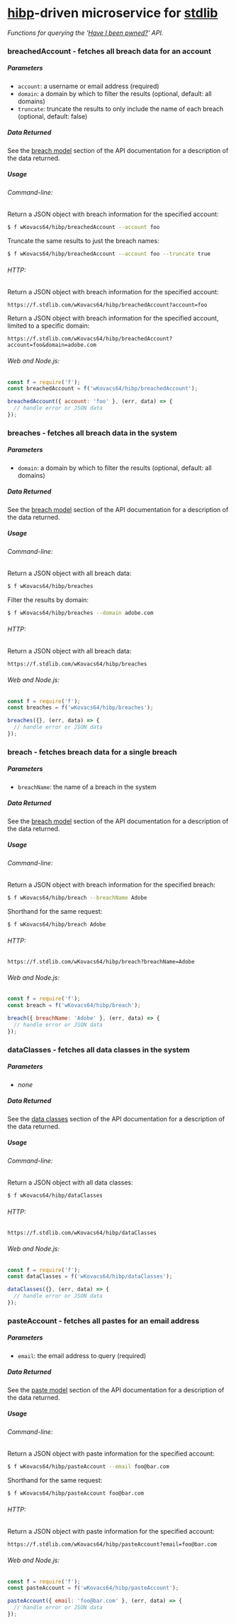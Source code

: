 # [hibp][hibp]-driven microservice for [stdlib][stdlib]

*Functions for querying the '[Have I been pwned?][haveibeenpwned]' API.*

### breachedAccount - fetches all breach data for an account

##### Parameters

* `account`: a username or email address (required)
* `domain`: a domain by which to filter the results (optional, default: all domains)
* `truncate`: truncate the results to only include the name of each breach (optional, default: false)

##### Data Returned

See the [breach model][apibreachmodel] section of the API documentation for a
description of the data returned.

##### Usage

###### Command-line:

Return a JSON object with breach information for the specified account:

```bash
$ f wKovacs64/hibp/breachedAccount --account foo
```

Truncate the same results to just the breach names:

```bash
$ f wKovacs64/hibp/breachedAccount --account foo --truncate true
```

###### HTTP:

Return a JSON object with breach information for the specified account:

```http
https://f.stdlib.com/wKovacs64/hibp/breachedAccount?account=foo
```

Return a JSON object with breach information for the specified account, limited
to a specific domain:

```http
https://f.stdlib.com/wKovacs64/hibp/breachedAccount?account=foo&domain=adobe.com
```

###### Web and Node.js:

```js
const f = require('f');
const breachedAccount = f('wKovacs64/hibp/breachedAccount');

breachedAccount({ account: 'foo' }, (err, data) => {
  // handle error or JSON data
});
```

### breaches - fetches all breach data in the system

##### Parameters

* `domain`: a domain by which to filter the results (optional, default: all domains)

##### Data Returned

See the [breach model][apibreachmodel] section of the API documentation for a
description of the data returned.

##### Usage

###### Command-line:

Return a JSON object with all breach data:

```bash
$ f wKovacs64/hibp/breaches
```

Filter the results by domain:

```bash
$ f wKovacs64/hibp/breaches --domain adobe.com
```

###### HTTP:

Return a JSON object with all breach data:

```http
https://f.stdlib.com/wKovacs64/hibp/breaches
```

###### Web and Node.js:

```js
const f = require('f');
const breaches = f('wKovacs64/hibp/breaches');

breaches({}, (err, data) => {
  // handle error or JSON data
});
```

### breach - fetches breach data for a single breach

##### Parameters

* `breachName`: the name of a breach in the system

##### Data Returned

See the [breach model][apibreachmodel] section of the API documentation for a
description of the data returned.

##### Usage

###### Command-line:

Return a JSON object with breach information for the specified breach:

```bash
$ f wKovacs64/hibp/breach --breachName Adobe
```

Shorthand for the same request:

```bash
$ f wKovacs64/hibp/breach Adobe
```

###### HTTP:

```http
https://f.stdlib.com/wKovacs64/hibp/breach?breachName=Adobe
```

###### Web and Node.js:

```js
const f = require('f');
const breach = f('wKovacs64/hibp/breach');

breach({ breachName: 'Adobe' }, (err, data) => {
  // handle error or JSON data
});
```

### dataClasses - fetches all data classes in the system

##### Parameters

* *none*

##### Data Returned

See the [data classes][apidataclasses] section of the API documentation for a
description of the data returned.

##### Usage

###### Command-line:

Return a JSON object with all data classes:

```bash
$ f wKovacs64/hibp/dataClasses
```

###### HTTP:

```http
https://f.stdlib.com/wKovacs64/hibp/dataClasses
```

###### Web and Node.js:

```js
const f = require('f');
const dataClasses = f('wKovacs64/hibp/dataClasses');

dataClasses({}, (err, data) => {
  // handle error or JSON data
});
```

### pasteAccount - fetches all pastes for an email address

##### Parameters

* `email`: the email address to query (required)

##### Data Returned

See the [paste model][apipastemodel] section of the API documentation for a
description of the data returned.

##### Usage

###### Command-line:

Return a JSON object with paste information for the specified account:

```bash
$ f wKovacs64/hibp/pasteAccount --email foo@bar.com
```

Shorthand for the same request:

```bash
$ f wKovacs64/hibp/pasteAccount foo@bar.com
```

###### HTTP:

Return a JSON object with paste information for the specified account:

```http
https://f.stdlib.com/wKovacs64/hibp/pasteAccount?email=foo@bar.com
```

###### Web and Node.js:

```js
const f = require('f');
const pasteAccount = f('wKovacs64/hibp/pasteAccount');

pasteAccount({ email: 'foo@bar.com' }, (err, data) => {
  // handle error or JSON data
});
```

[hibp]: https://github.com/wKovacs64/hibp
[stdlib]: https://stdlib.com
[haveibeenpwned]: https://haveibeenpwned.com
[apibreachmodel]: https://haveibeenpwned.com/api/v2#BreachModel
[apidataclasses]: https://haveibeenpwned.com/API/v2#AllDataClasses
[apipastemodel]: https://haveibeenpwned.com/API/v2#PasteModel
